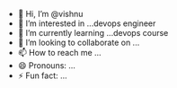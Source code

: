 - 👋 Hi, I’m @vishnu
- 👀 I’m interested in ...devops engineer
- 🌱 I’m currently learning ...devops course
- 💞️ I’m looking to collaborate on ...
- 📫 How to reach me ...
- 😄 Pronouns: ...
- ⚡ Fun fact: ...

<!---
vishnuofficial164/vishnuofficial164 is a ✨ special ✨ repository because its `README.md` (this file) appears on your GitHub profile.
You can click the Preview link to take a look at your changes.
--->
